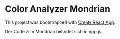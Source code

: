# Color Analyzer Mondrian

This project was bootstrapped with [Create React App](https://github.com/facebook/create-react-app).

Der Code zum Mondrian befindet sich in App.js

